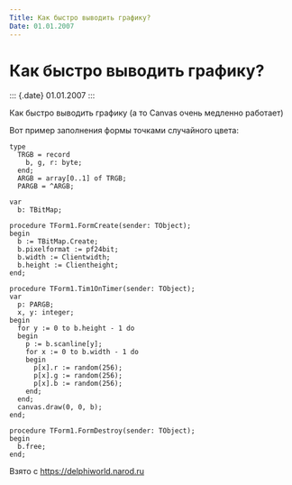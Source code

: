```yaml
---
Title: Как быстро выводить графику?
Date: 01.01.2007
---
```



Как быстро выводить графику?
============================

::: {.date}
01.01.2007
:::

Как быстро выводить графику (a то Canvas очень медленно работает) 

Вот пример заполнения формы точками случайного цвета:

    type
      TRGB = record
        b, g, r: byte;
      end;
      ARGB = array[0..1] of TRGB;
      PARGB = ^ARGB;
     
    var
      b: TBitMap;
     
    procedure TForm1.FormCreate(sender: TObject);
    begin
      b := TBitMap.Create;
      b.pixelformat := pf24bit;
      b.width := Clientwidth;
      b.height := Clientheight;
    end;
     
    procedure TForm1.Tim1OnTimer(sender: TObject);
    var
      p: PARGB;
      x, y: integer;
    begin
      for y := 0 to b.height - 1 do
      begin
        p := b.scanline[y];
        for x := 0 to b.width - 1 do
        begin
          p[x].r := random(256);
          p[x].g := random(256);
          p[x].b := random(256);
        end;
      end;
      canvas.draw(0, 0, b);
    end;
     
    procedure TForm1.FormDestroy(sender: TObject);
    begin
      b.free;
    end;

Взято с <https://delphiworld.narod.ru>
